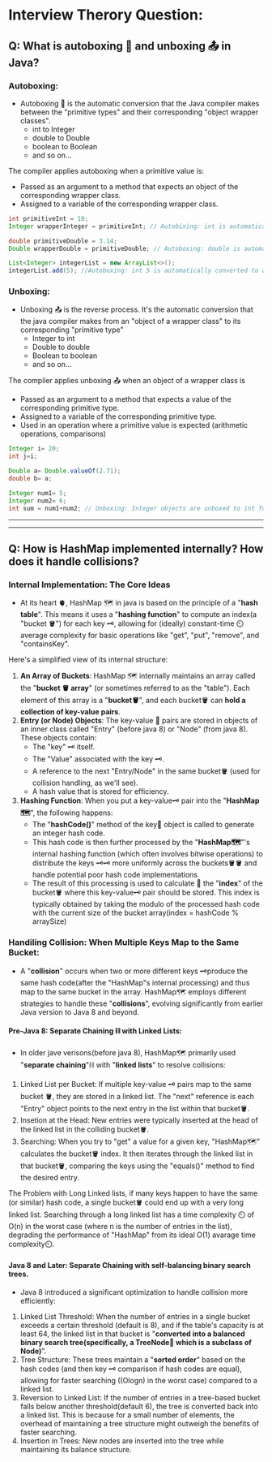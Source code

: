 # Interview Therory Question:
## Q: What is autoboxing 🧰 and unboxing 📤 in Java?
### Autoboxing:

- Autoboxing 🧰 is the automatic conversion that the Java compiler makes between the "primitive types" and their corresponding "object wrapper classes".
  - int to Integer
  - double to Double
  - boolean to Boolean
  - and so on...

The compiler applies autoboxing when a primitive value is:
- Passed as an argument to a method that expects an object of the corresponding wrapper class.
- Assigned to a variable of the corresponding wrapper class.

```java
int primitiveInt = 10;
Integer wrapperInteger = primitiveInt; // Autobixing: int is automatically converted to Integer

double primitiveDouble = 3.14;
Double wrapperDouble = primitiveDouble; // Autoboxing: double is automatically converted to Double

List<Integer> integerList = new ArrayList<>();
integerList.add(5); //Autoboxing: int 5 is automatically converted to an Integer object  
```
### Unboxing:
- Unboxing 📤 is the reverse process. It's the automatic conversion that the java compiler makes from an "object of a wrapper class" to its corresponding "primitive type"
  - Integer to int
  - Double to double
  - Boolean to boolean
  - and so on...

The compiler applies unboxing 📤 when an object of a wrapper class is
- Passed as an argument to a method that expects a value of the corresponding primitive type.
- Assigned to a variable of the corresponding primitive type.
- Used in an operation where a primitive value is expected (arithmetic operations, comparisons)

```java
Integer i= 20;
int j=i;

Double a= Double.valueOf(2.71);
double b= a;

Integer num1= 5;
Integer num2= 6;
int sum = num1+num2; // Unboxing: Integer objects are unboxed to int for addition
```
***
***
## Q: How is HashMap implemented internally? How does it handle collisions?
### Internal Implementation: The Core Ideas
- At its heart 🫀, HashMap 🗺️ in java is based on the principle of a "**hash table**". This means it uses a "**hashing function**" to compute an index(a "bucket 🪣") for each key 🗝️, allowing for (ideally) constant-time ⏲️ average complexity for basic operations like "get", "put", "remove", and "containsKey". 

Here's a simplified view of its internal structure:
1. **An Array of Buckets**: HashMap 🗺️ internally maintains an array called the "**bucket 🪣 array**" (or sometimes referred to as the "table"). Each element of this array is a "**bucket🪣**", and each bucket🪣 can **hold a collection of key-value pairs**.
2. **Entry (or Node) Objects**: The key-value 🔑 pairs are stored in objects of an inner class called "Entry" (before java 8) or "Node" (from java 8). These objects contain:
   - The "key" 🗝️ itself.
   - The "Value" associated with the key 🗝️.
   - A reference to the next "Entry/Node" in the same bucket🪣 (used for collision handling, as we'll see).
   - A hash value that is stored for efficiency.
3. **Hashing Function**: When you put a key-value🗝️ pair into the "**HashMap 🗺️**", the following happens:
   - The "**hashCode()**" method of the key🔑 object is called to generate an integer hash code.
   - This hash code is then further processed by the "**HashMap🗺️**"'s internal hashing function (which often involves bitwise operations) to distribute the keys 🗝️🗝️ more uniformly across the buckets🪣🪣 and handle potential poor hash code implementations
   - The result of this processing is used to calculate 📲 the "**index**" of the bucket🪣 where this key-value🗝️ pair should be stored. This index is typically obtained by taking the modulo of the processed hash code with the current size of the bucket array(index = hashCode % arraySize)

### Handiling Collision: When Multiple Keys Map to the Same Bucket:
- A "**collision**" occurs when two or more different keys 🗝️produce the same hash code(after the "HashMap"s internal processing) and thus map to the same bucket in the array. HashMap🗺️ employs different strategies to handle these "**collisions**", evolving significantly from earlier Java version to Java 8 and beyond.

#### Pre-Java 8: Separate Chaining ⛓️ with Linked Lists:
- In older jave verisons(before java 8), HashMap🗺️ primarily used "**separate chaining**"⛓️ with "**linked lists**" to resolve collisions:
1. Linked List per Bucket: If multiple key-value 🗝️ pairs map to the same bucket 🪣, they are stored in a linked list. The "next" reference is each "Entry" object points to the next entry in the list within that bucket🪣.
2. Insetion at the Head: New entries were typically inserted at the head of the linked list in the colliding bucket🪣.
3. Searching: When you try to "get" a value for a given key, "HashMap🗺️" calculates the bucket🪣 index. It then iterates through the linked list in that bucket🪣, comparing the keys using the "equals()" method to find the desired entry.

The Problem with Long Linked lists, if many keys happen to have the same (or similar) hash code, a single bucket🪣 could end up with a very long linked list. Searching through a long linked list has a time complexity ⏲️ of O(n) in the worst case (where n is the number of entries in the list), degrading the performance of "HashMap" from its ideal O(1) avarage time complexity⏲️.

#### Java 8 and Later: Separate Chaining with self-balancing binary search trees.

- Java 8 introduced a significant optimization to handle collision more efficiently:
1. Linked List Threshold: When the number of entries in a single bucket exceeds a certain threshold (default is 8), and if the table's capacity is at least 64, the linked list in that bucket is "**converted into a balanced binary search tree(specifically, a TreeNode🌴 which is a subclass of Node)**".
2. Tree Structure: These trees maintain a "**sorted order**" based on the hash codes (and then key 🗝️ comparison if hash codes are equal), allowing for faster searching ((Ologn) in the worst case) compared to a linked list.
3. Reversion to Linked List: If the number of entries in a tree-based bucket falls below another threshold(default 6), the tree is converted back into a linked list. This is because for a small number of elements, the overhead of maintaining a tree structure might outweigh the benefits of faster searching.
4. Insertion in Trees: New nodes are inserted into the tree while maintaining its balance structure.
